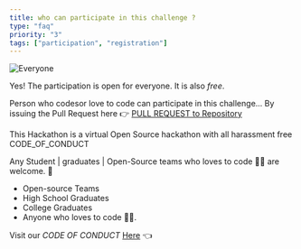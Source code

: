 ```yaml
---
title: who can participate in this challenge ?
type: "faq"
priority: "3"
tags: ["participation", "registration"]
---
```


![Everyone](https://media3.giphy.com/media/7cTTE2Z1OmrFm/200.gif)

Yes! The participation is open for everyone. It is also _free_.

Person who codesor love to code can participate in this challenge... By issuing the Pull Request here 👉 [PULL REQUEST to Repository](https://github.com/ISTESRMNCR/CODE-CAMP-2020)

This Hackathon is a virtual Open Source hackathon with all harassment free CODE_OF_CONDUCT

Any Student | graduates | Open-Source teams who loves to code 👨‍💻 are welcome. 🙏

- Open-source Teams
- High School Graduates
- College Graduates
- Anyone who loves to code 👨‍💻.

Visit our _CODE OF CONDUCT_ [Here](https://gitub.com/ISTESRMNCR/CODE-CAMP-2020/CODE_OF_CONDUCT) 👈
